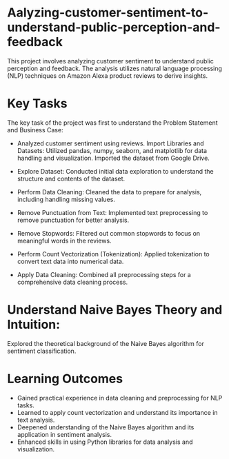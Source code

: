 # Aalyzing-customer-sentiment-to-understand-public-perception-and-feedback
This project involves analyzing customer sentiment to understand public perception and feedback. The analysis utilizes natural language processing (NLP) techniques on Amazon Alexa product reviews to derive insights.

# Key Tasks
The key task of the project was first to understand the Problem Statement and Business Case:

- Analyzed customer sentiment using reviews.
Import Libraries and Datasets:
Utilized pandas, numpy, seaborn, and matplotlib for data handling and visualization.
Imported the dataset from Google Drive.

- Explore Dataset:
Conducted initial data exploration to understand the structure and contents of the dataset.

- Perform Data Cleaning:
Cleaned the data to prepare for analysis, including handling missing values.

- Remove Punctuation from Text:
Implemented text preprocessing to remove punctuation for better analysis.

- Remove Stopwords:
Filtered out common stopwords to focus on meaningful words in the reviews.

- Perform Count Vectorization (Tokenization):
Applied tokenization to convert text data into numerical data.

- Apply Data Cleaning:
Combined all preprocessing steps for a comprehensive data cleaning process.

# Understand Naive Bayes Theory and Intuition:
Explored the theoretical background of the Naive Bayes algorithm for sentiment classification.

# Learning Outcomes
- Gained practical experience in data cleaning and preprocessing for NLP tasks.
- Learned to apply count vectorization and understand its importance in text analysis.
- Deepened understanding of the Naive Bayes algorithm and its application in sentiment analysis.
- Enhanced skills in using Python libraries for data analysis and visualization.
